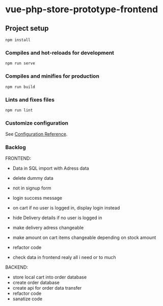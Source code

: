# vue-php-store-prototype-frontend

## Project setup

```
npm install
```

### Compiles and hot-reloads for development

```
npm run serve
```

### Compiles and minifies for production

```
npm run build
```

### Lints and fixes files

```
npm run lint
```

### Customize configuration

See [Configuration Reference](https://cli.vuejs.org/config/).

### Backlog

FRONTEND:

- Data in SQL import with Adress data
- delete dummy data
- not in signup form
- login success message
- on cart if no user is logged in, display login instead
- hide Delivery details if no user is logged in
- make delivery adress changeable
- make amount on cart items changeable depending on stock amount

- refactor code
- check data in frontend realy all i need or to much

BACKEND:

- store local cart into order database
- create order database
- create api for order data transfer
- refactor code
- sanatize code
